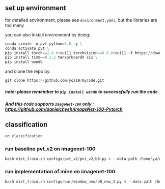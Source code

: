 ## set up environment 
for detailed environment, please see `environment.yaml`, but the libraries are too many

you can also install environment by doing:
```python
conda create -n pvt python=3.8 -y \
conda activate pvt \
pip install torch==1.8.0+cu111 torchvision==0.9.0+cu111 -f https://download.pytorch.org/whl/torch_stable.html \
pip install timm==0.3.2 tensorboardX six \
pip install wandb
```
and clone the repo by:
```python
git clone https://github.com/yqi19/mycode.git
```
##### note: please remember to `pip install wandb` to successfully run the code
##### And this code supports `ImageNet-100` only : https://github.com/danielchyeh/ImageNet-100-Pytorch 

## classification
```python
cd classification
```
### run baseline pvt_v2 on imagenet-100
```python
bash dist_train.sh configs/pvt_v2/pvt_v2_b0.py 4 --data-path /home/yu/dataset/imagenet-100
```

### run implementation of mine on imagenet-100
```python
bash dist_train.sh configs/our/window_new/b0_new_3.py 4 --data-path /home/yu/dataset/imagenet-100
```
